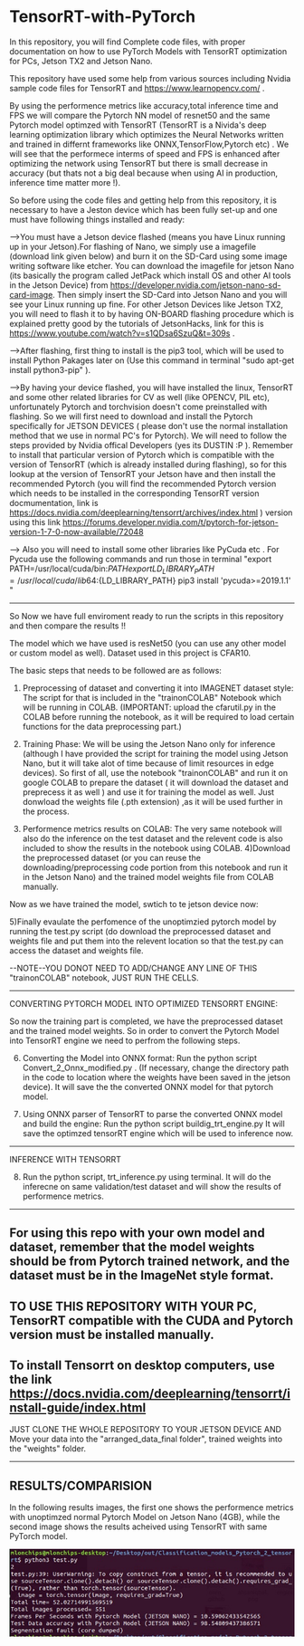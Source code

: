 # TensorRT-with-PyTorch
In this repository, you will find Complete code files, with proper documentation on how to use PyTorch Models with TensorRT optimization for PCs, Jetson TX2 and Jetson Nano.

This repository have used some help from various sources including Nvidia sample code files for TensorRT and https://www.learnopencv.com/ .

By using the performence metrics like accuracy,total inference time and FPS we will compare the Pytorch NN model of resnet50 and the same Pytorch model optimzed with TensorRT (TensorRT is a Nivida's deep learning optimization library which optimizes the Neural Networks written and trained in differnt frameworks like ONNX,TensorFlow,Pytorch etc) . We will see that the performece interms of speed and FPS is enhanced after optimizing the network using TensorRT but there is small decrease in accuracy (but thats not a big deal because when using AI in production, inference time matter more !).

So before using the code files and getting help from this repository, it is necessary to have a Jeston device which has been fully set-up and one must have following things installed and ready:

-->You must have a Jetson device flashed (means you have Linux running up in your Jetson).For flashing of Nano, we simply use a imagefile (download link given        below) and burn it on the SD-Card using some image writing software like etcher. You can download the imagefile for jetson Nano (its basically the program        called JetPack which install OS and other AI tools in the Jetson Device) from https://developer.nvidia.com/jetson-nano-sd-card-image. Then simply insert the      SD-Card into Jetson Nano and you will see your Linux running up fine.
   For other Jetson Devices like Jetson TX2, you will need to flash it to by having ON-BOARD flashing procedure which is explained pretty good by the tutorials of    JetsonHacks, link for this is https://www.youtube.com/watch?v=s1QDsa6SzuQ&t=309s .

-->After flashing, first thing to install is the pip3 tool, which will be used to install Python Pakages later on (Use this command in terminal "sudo apt-get        install python3-pip" ).

-->By having your device flashed, you will have installed the  linux, TensorRT and some other related libraries for CV as well (like OPENCV, PIL etc),               unfortunately Pytorch and torchvision doesn't come preinstalled with flashing. So we will first need to download and install the Pytorch specifically for JETSON   DEVICES ( please don't use the normal installation method that we use in normal PC's for Pytorch). We will need to follow the steps provided by Nvidia offical     Developers (yes its DUSTIN :P ).
Remember to install that particular version of Pytorch which is compatible with the version of TensorRT (which is already installed during flashing), so for this lookup at the version of TensorRT your Jetson have and then install the recommended Pytorch (you will find the recommended Pytorch version which needs to be installed in the corresponding TensorRT version docmumentation, link is https://docs.nvidia.com/deeplearning/tensorrt/archives/index.html ) version using this link 
https://forums.developer.nvidia.com/t/pytorch-for-jetson-version-1-7-0-now-available/72048 

--> Also you will need to install some other libraries like PyCuda etc . For Pycuda use the following commands and run those in terminal 
"export PATH=/usr/local/cuda/bin:${PATH}
 export LD_LIBRARY_PATH=/usr/local/cuda/lib64:${LD_LIBRARY_PATH}
 pip3 install 'pycuda>=2019.1.1' "
 
 -------------------------------------------------------------------------
 So Now we have full enviroment ready to run the scripts in this repository and then compare the results !!
 
 The model which we have used is resNet50 (you can use any other model or custom model as well).
 Dataset used in this project is CFAR10.
 
 
 The basic steps that needs to be followed are as follows: 
 
 1) Preprocessing of dataset and converting it into IMAGENET dataset style:
   The script for that is included in the "trainonCOLAB" Notebook which will be running in COLAB.
   (IMPORTANT: upload the cfarutil.py in the COLAB before  running the notebook, as it will be required to load certain functions for the data preprocessing          part.)
   
 2) Training Phase:
     We will be using the Jetson Nano only for inference (although I have provided the script for training the model using Jetson Nano, but it will take alot of        time because of limit resources in edge devices). So first of all, use the notebook "trainonCOLAB" and run it on google COLAB to prepare the dataset ( it          will download the dataset and preprecess it as well ) and use it for training the model as well. Just donwload the weights file (.pth extension) ,as it will      be used further in the process.
   
  3) Performence metrics results on COLAB:
   The very same notebook will also do the inference on the test dataset and the relevent code is also included to show the results in the notebook using COLAB.
  4)Download the preprocessed dataset (or you can reuse the downloading/preprocessing code portion from this notebook and run it in the Jetson Nano) and the          trained model weights file from COLAB manually.
  
  Now as we have trained the model, swtich to te jetson device now:
  
  5)Finally evaulate the perfomence of the unoptimzied pytorch model by running the test.py script (do download the preprocessed dataset and weights file and put    them into the relevent location so that the test.py can access the dataset and weights file.
  
  --NOTE--YOU DONOT NEED TO ADD/CHANGE ANY LINE OF THIS "trainonCOLAB" notebook, JUST RUN THE CELLS.
  
 ------------------------------------------------------------------- 
 CONVERTING PYTORCH MODEL INTO OPTIMIZED TENSORRT ENGINE:
 
  So now the training part is completed, we have the preprocessed dataset and the trained model weights.
  So in order to convert the Pytorch Model into TensorRT engine we need to perfrom the following steps.
  
 6) Converting the Model into ONNX format:
   Run the python script Convert_2_Onnx_modified.py . (If necessary, change the directory path in the code to location where the weights have been saved in the      jetson device). It will save the the converted ONNX model for that pytorch model.
   
 7) Using ONNX parser of TensorRT to parse the converted ONNX model and build the engine:
   Run the python script buildig_trt_engine.py 
   It will save the optimzed tensorRT engine which will be used to inference now.
   
 -----------------------------------------------------------------------
 
 INFERENCE WITH TENSORRT
 
 8) Run the python script, trt_inference.py using terminal. 
   It will do the inferecne on same validation/test dataset and will show the results of performence metrics.
   
   
 ---------------------------
For using this repo with your own model and dataset, remember that the model weights should be from Pytorch trained network, and the dataset must be in the ImageNet style format.
 --------------------------------------------------------------------------
 TO USE THIS REPOSITORY WITH YOUR PC, TensorRT compatible with the CUDA and Pytorch version must be installed manually.
 --------------------------------------------------------------------------
 To install Tensorrt on desktop computers, use the link https://docs.nvidia.com/deeplearning/tensorrt/install-guide/index.html
 --------------------------------------------------------------------------
 JUST CLONE THE WHOLE REPOSITORY TO YOUR JETSON DEVICE AND Move your data into the "arranged_data_final folder", trained weights into the "weights" folder.
  
--------------
RESULTS/COMPARISION
--------
In the following results images, the first one shows the performence metrics with unoptimzed normal Pytorch Model on Jetson Nano (4GB), while the second image shows the results acheived using TensorRT with same PyTorch model.

![alt text](https://github.com/Uzair-Khattak/TensorRT-with-PyTorch/blob/main/part1.jpg)
 



